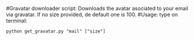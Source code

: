 #Gravatar downloader script:
Downloads the avatar asociated to your email via gravatar. If no size provided, de default one is 100.
#Usage:
type on terminal:

	python get_gravatar.py "mail" ["size"]
